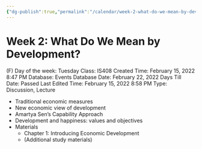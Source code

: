 ```yaml
---
{"dg-publish":true,"permalink":"/calendar/week-2-what-do-we-mean-by-development/"}
---
```


# Week 2: What Do We Mean by Development?

(F) Day of the week: Tuesday
Class: IS408
Created Time: February 15, 2022 8:47 PM
Database: Events Database
Date: February 22, 2022
Days Till Date: Passed
Last Edited Time: February 15, 2022 8:58 PM
Type: Discussion, Lecture

- Traditional economic measures
- New economic view of development
- Amartya Sen’s Capability Approach
- Development and happiness: values and objectives
- Materials
    - Chapter 1: Introducing Economic Development
    - (Additional study materials)